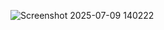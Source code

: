 ![Screenshot 2025-07-09 140222](https://github.com/user-attachments/assets/4c730b35-3a8a-49bd-8139-da5bf560a4ba)
